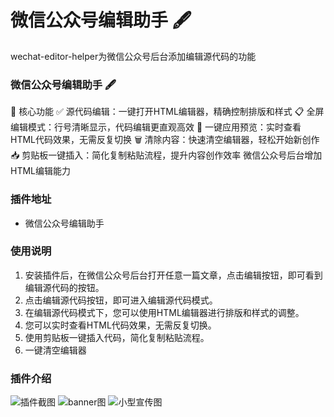 # 微信公众号编辑助手 🖋️
wechat-editor-helper为微信公众号后台添加编辑源代码的功能

### 微信公众号编辑助手 🖋️
🎯 核心功能
✅ 源代码编辑：一键打开HTML编辑器，精确控制排版和样式 
📋 全屏编辑模式：行号清晰显示，代码编辑更直观高效 
🔄 一键应用预览：实时查看HTML代码效果，无需反复切换
🗑️ 清除内容：快速清空编辑器，轻松开始新创作
📥 剪贴板一键插入：简化复制粘贴流程，提升内容创作效率
微信公众号后台增加HTML编辑能力


### 插件地址
- 微信公众号编辑助手

### 使用说明
1. 安装插件后，在微信公众号后台打开任意一篇文章，点击编辑按钮，即可看到编辑源代码的按钮。
2. 点击编辑源代码按钮，即可进入编辑源代码模式。
3. 在编辑源代码模式下，您可以使用HTML编辑器进行排版和样式的调整。
4. 您可以实时查看HTML代码效果，无需反复切换。
5. 使用剪贴板一键插入代码，简化复制粘贴流程。
6. 一键清空编辑器

### 插件介绍
![插件截图](https://inshub.oss-cn-beijing.aliyuncs.com/aigc/screenshot-1280x800.png)
![banner图](https://inshub.oss-cn-beijing.aliyuncs.com/aigc/promo-banner-1400x560.png)
![小型宣传图](https://inshub.oss-cn-beijing.aliyuncs.com/aigc/small-440x280.png)
